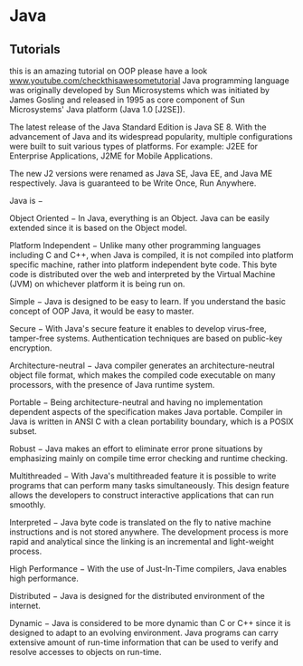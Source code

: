 # Java
## Tutorials
 this is an amazing tutorial on OOP please have a look
 www.youtube.com/checkthisawesometutorial
Java programming language was originally developed by Sun Microsystems which was initiated by James Gosling and released in 1995 as core component of Sun Microsystems' Java platform (Java 1.0 [J2SE]).

The latest release of the Java Standard Edition is Java SE 8. With the advancement of Java and its widespread popularity, multiple configurations were built to suit various types of platforms. For example: J2EE for Enterprise Applications, J2ME for Mobile Applications.

The new J2 versions were renamed as Java SE, Java EE, and Java ME respectively. Java is guaranteed to be Write Once, Run Anywhere.

Java is −

Object Oriented − In Java, everything is an Object. Java can be easily extended since it is based on the Object model.

Platform Independent − Unlike many other programming languages including C and C++, when Java is compiled, it is not compiled into platform specific machine, rather into platform independent byte code. This byte code is distributed over the web and interpreted by the Virtual Machine (JVM) on whichever platform it is being run on.

Simple − Java is designed to be easy to learn. If you understand the basic concept of OOP Java, it would be easy to master.

Secure − With Java's secure feature it enables to develop virus-free, tamper-free systems. Authentication techniques are based on public-key encryption.

Architecture-neutral − Java compiler generates an architecture-neutral object file format, which makes the compiled code executable on many processors, with the presence of Java runtime system.

Portable − Being architecture-neutral and having no implementation dependent aspects of the specification makes Java portable. Compiler in Java is written in ANSI C with a clean portability boundary, which is a POSIX subset.

Robust − Java makes an effort to eliminate error prone situations by emphasizing mainly on compile time error checking and runtime checking.

Multithreaded − With Java's multithreaded feature it is possible to write programs that can perform many tasks simultaneously. This design feature allows the developers to construct interactive applications that can run smoothly.

Interpreted − Java byte code is translated on the fly to native machine instructions and is not stored anywhere. The development process is more rapid and analytical since the linking is an incremental and light-weight process.

High Performance − With the use of Just-In-Time compilers, Java enables high performance.

Distributed − Java is designed for the distributed environment of the internet.

Dynamic − Java is considered to be more dynamic than C or C++ since it is designed to adapt to an evolving environment. Java programs can carry extensive amount of run-time information that can be used to verify and resolve accesses to objects on run-time.
